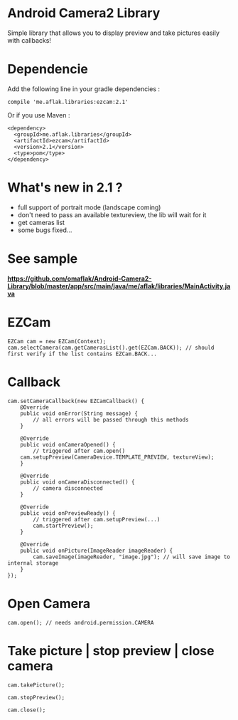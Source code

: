 # Android Camera2 Library
Simple library that allows you to display preview and take pictures easily with callbacks!

# Dependencie

Add the following line in your gradle dependencies :

	compile 'me.aflak.libraries:ezcam:2.1'

Or if you use Maven :

	<dependency>
	  <groupId>me.aflak.libraries</groupId>
	  <artifactId>ezcam</artifactId>
	  <version>2.1</version>
	  <type>pom</type>
	</dependency>

# What's new in 2.1 ?

- full support of portrait mode (landscape coming)
- don't need to pass an available textureview, the lib will wait for it
- get cameras list
- some bugs fixed...

# See sample

**https://github.com/omaflak/Android-Camera2-Library/blob/master/app/src/main/java/me/aflak/libraries/MainActivity.java**

# EZCam

    EZCam cam = new EZCam(Context);
    cam.selectCamera(cam.getCamerasList().get(EZCam.BACK)); // should first verify if the list contains EZCam.BACK...

# Callback

    cam.setCameraCallback(new EZCamCallback() {
        @Override
        public void onError(String message) {
            // all errors will be passed through this methods
        }

        @Override
        public void onCameraOpened() {
        	// triggered after cam.open()
		cam.setupPreview(CameraDevice.TEMPLATE_PREVIEW, textureView);
        }

        @Override
        public void onCameraDisconnected() {
        	// camera disconnected
        }

        @Override
        public void onPreviewReady() {
        	// triggered after cam.setupPreview(...)
        	cam.startPreview();
        }

        @Override
        public void onPicture(ImageReader imageReader) {
        	cam.saveImage(imageReader, "image.jpg"); // will save image to internal storage
        }
    });
	
# Open Camera

	cam.open(); // needs android.permission.CAMERA
	
# Take picture | stop preview | close camera 

	cam.takePicture();
	
	cam.stopPreview();

	cam.close();
